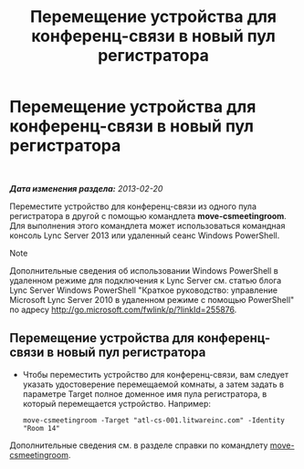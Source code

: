 ﻿---
title: Перемещение устройства для конференц-связи в новый пул регистратора
TOCTitle: Перемещение устройства для конференц-связи в новый пул регистратора
ms:assetid: 26e02ca3-e881-4f90-8bf0-b13649108100
ms:mtpsurl: https://technet.microsoft.com/ru-ru/library/JJ994025(v=OCS.15)
ms:contentKeyID: 52058198
ms.date: 05/19/2016
mtps_version: v=OCS.15
ms.translationtype: HT
---

# Перемещение устройства для конференц-связи в новый пул регистратора

 

_**Дата изменения раздела:** 2013-02-20_

Переместите устройство для конференц-связи из одного пула регистратора в другой с помощью командлета **move-csmeetingroom**. Для выполнения этого командлета может использоваться командная консоль Lync Server 2013 или удаленный сеанс Windows PowerShell.

> [!NOTE]  
> Дополнительные сведения об использовании Windows PowerShell в удаленном режиме для подключения к Lync Server см. статью блога Lync Server Windows PowerShell &quot;Краткое руководство: управление Microsoft Lync Server 2010 в удаленном режиме с помощью PowerShell&quot; по адресу <a href="http://go.microsoft.com/fwlink/p/?linkid=255876">http://go.microsoft.com/fwlink/p/?linkId=255876</a>.


## Перемещение устройства для конференц-связи в новый пул регистратора

  - Чтобы переместить устройство для конференц-связи, вам следует указать удостоверение перемещаемой комнаты, а затем задать в параметре Target полное доменное имя пула регистратора, в который перемещается устройство. Например:
    
        move-csmeetingroom -Target "atl-cs-001.litwareinc.com" -Identity "Room 14"

Дополнительные сведения см. в разделе справки по командлету [move-csmeetingroom](https://docs.microsoft.com/en-us/powershell/module/skype/Move-CsMeetingRoom).

